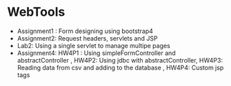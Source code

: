 # WebTools
<ul>
  <li>Assignment1 : Form designing using bootstrap4</li>
  <li>Assignment2: Request headers, servlets and JSP</li>
  <li>Lab2: Using a single servlet to manage multipe pages</li>
  <li>Assignment4: HW4P1 : Using simpleFormController and abstractController , HW4P2: Using jdbc with abstractController, HW4P3: Reading data from csv and adding to the database , HW4P4: Custom jsp tags</li>
</ul>

